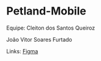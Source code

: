 # Petland-Mobile

Equipe:
Cleiton dos Santos Queiroz

João Vitor Soares Furtado

Links:
<a href="https://www.figma.com/file/FVLvNAWcuzsl9kzyTqPVp7/PetLand?node-id=0%3A1">Figma</a>
